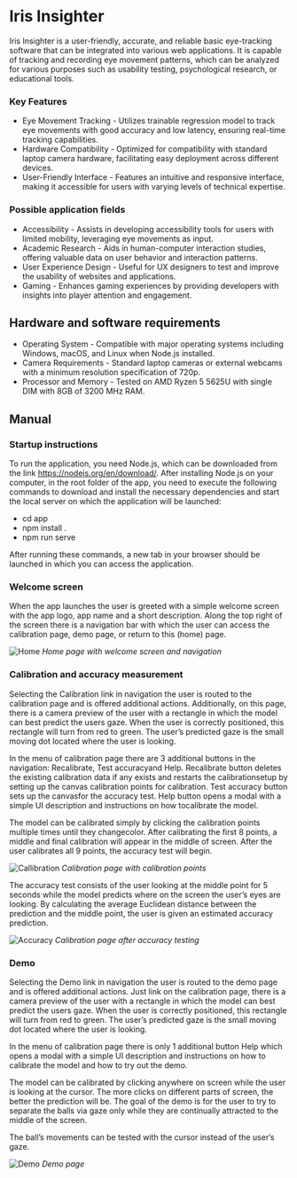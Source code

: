 # Iris Insighter

Iris Insighter is a user-friendly, accurate, and reliable basic eye-tracking software that can be integrated into various web applications. It is capable of tracking and recording eye movement patterns, which can be analyzed for various purposes such as usability testing, psychological research, or educational tools.

### Key Features
- Eye Movement Tracking - Utilizes trainable regression model to track eye movements with good accuracy and low latency, ensuring real-time tracking capabilities.
- Hardware Compatibility - Optimized for compatibility with standard laptop camera hardware, facilitating easy deployment across different devices.
- User-Friendly Interface - Features an intuitive and responsive interface, making it accessible for users with varying levels of technical expertise.

### Possible application fields
- Accessibility - Assists in developing accessibility tools for users with limited mobility, leveraging
eye movements as input.
- Academic Research - Aids in human-computer interaction studies, offering valuable data on user
behavior and interaction patterns.
- User Experience Design - Useful for UX designers to test and improve the usability of websites
and applications.
- Gaming - Enhances gaming experiences by providing developers with insights into player attention and engagement.

## Hardware and software requirements
- Operating System - Compatible with major operating systems including Windows, macOS, and Linux when Node.js installed.
- Camera Requirements - Standard laptop cameras or external webcams with a minimum resolution specification of 720p.
- Processor and Memory - Tested on AMD Ryzen 5 5625U with single DIM with 8GB of 3200 MHz RAM.

## Manual

### Startup instructions

To run the application, you need Node.js, which can be downloaded from the link https://nodejs.org/en/download/. After installing Node.js on your computer, in the root folder of the app, you need to execute the following commands to download and install the necessary dependencies and start the local server on which the application will be launched:
- cd app
- npm install .
- npm run serve

After running these commands, a new tab in your browser should be launched in which you can access the application.

### Welcome screen
When the app launches the user is greeted with a simple welcome screen with the app logo, app name and a short description. Along the top right of the screen there is a navigation bar with which the user can access the calibration page, demo page, or return to this (home) page.

![Home](https://github.com/OffCrazyFreak/Iris-Insighter/assets/44674613/52be6a65-c658-47c0-8bb7-4b0c4e2c6fc0)
*Home page with welcome screen and navigation*

### Calibration and accuracy measurement

Selecting the Calibration link in navigation the user is routed to the calibration page and is offered additional actions. Additionally, on this page, there is a camera preview of the user with a rectangle in which the model can best predict the users gaze. When the user is correctly positioned, this rectangle will turn from red to green. The user’s predicted gaze is the small moving dot located where the user is looking.

In the menu of calibration page there are 3 additional buttons in the navigation: Recalibrate, Test accuracyand Help. Recalibrate button deletes the existing calibration data if any exists and restarts the calibrationsetup by setting up the canvas calibration points for calibration. Test accuracy button sets up the canvasfor the accuracy test. Help button opens a modal with a simple UI description and instructions on how tocalibrate the model.

The model can be calibrated simply by clicking the calibration points multiple times until they changecolor. After calibrating the first 8 points, a middle and final calibration will appear in the middle of screen. After the user calibrates all 9 points, the accuracy test will begin.

![Callibration](https://github.com/OffCrazyFreak/Iris-Insighter/assets/44674613/bcd3595e-aaea-42a9-b349-ddd81683dae2)
*Calibration page with calibration points*

The accuracy test consists of the user looking at the middle point for 5 seconds while the model predicts where on the screen the user’s eyes are looking. By calculating the average Euclidean distance between the prediction and the middle point, the user is given an estimated accuracy prediction.

![Accuracy](https://github.com/OffCrazyFreak/Iris-Insighter/assets/44674613/faa68bb8-263b-47ed-b2d8-ed093c4b40d0)
*Calibration page after accuracy testing*

### Demo

Selecting the Demo link in navigation the user is routed to the demo page and is offered additional actions. Just link on the calibration page, there is a camera preview of the user with a rectangle in which the model can best predict the users gaze. When the user is correctly positioned, this rectangle will turn from red to green. The user’s predicted gaze is the small moving dot located where the user is looking.

In the menu of calibration page there is only 1 additional button Help which opens a modal with a simple UI description and instructions on how to calibrate the model and how to try out the demo.

The model can be calibrated by clicking anywhere on screen while the user is looking at the cursor. The more clicks on different parts of screen, the better the prediction will be. The goal of the demo is for the user to try to separate the balls via gaze only while they are continually attracted to the middle of the screen.

The ball’s movements can be tested with the cursor instead of the user’s gaze.

![Demo](https://github.com/OffCrazyFreak/Iris-Insighter/assets/44674613/c737e3f7-34fb-47d2-9858-bdbfc763cbbd)
*Demo page*
